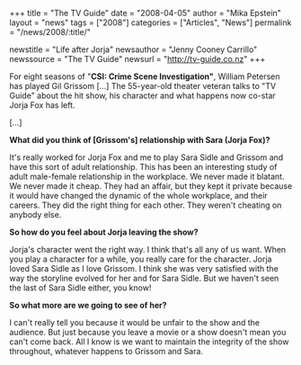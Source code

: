 +++
title = "The TV Guide"
date = "2008-04-05"
author = "Mika Epstein"
layout = "news"
tags = ["2008"]
categories = ["Articles", "News"]
permalink = "/news/2008/:title/"

newstitle = "Life after Jorja"
newsauthor = "Jenny Cooney Carrillo"
newssource = "The TV Guide"
newsurl = "http://tv-guide.co.nz"
+++

For eight seasons of "**CSI: Crime Scene Investigation"**, William Petersen has played Gil Grissom [...] The 55-year-old theater veteran talks to "TV Guide" about the hit show, his character and what happens now co-star Jorja Fox has left.

[...]

**What did you think of [Grissom's] relationship with Sara (Jorja Fox)?**

It's really worked for Jorja Fox and me to play Sara Sidle and Grissom and have this sort of adult relationship. This has been an interesting study of adult male-female relationship in the workplace. We never made it blatant. We never made it cheap. They had an affair, but they kept it private because it would have changed the dynamic of the whole workplace, and their careers. They did the right thing for each other. They weren't cheating on anybody else.

**So how do you feel about Jorja leaving the show?**

Jorja's character went the right way. I think that's all any of us want. When you play a character for a while, you really care for the character. Jorja loved Sara Sidle as I love Grissom. I think she was very satisfied with the way the storyline evolved for her and for Sara Sidle. But we haven't seen the last of Sara Sidle either, you know!

**So what more are we going to see of her?**

I can't really tell you because it would be unfair to the show and the audience. But just because you leave a movie or a show doesn't mean you can't come back. All I know is we want to maintain the integrity of the show throughout, whatever happens to Grissom and Sara.

